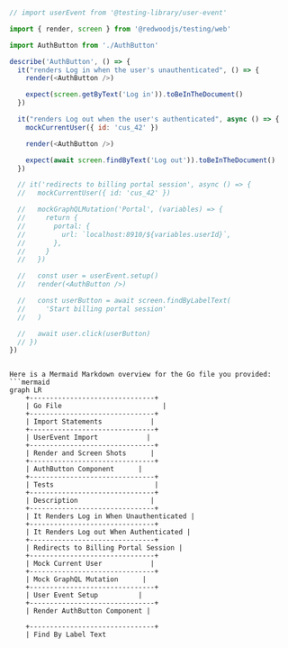 ```js

// import userEvent from '@testing-library/user-event'

import { render, screen } from '@redwoodjs/testing/web'

import AuthButton from './AuthButton'

describe('AuthButton', () => {
  it("renders Log in when the user's unauthenticated", () => {
    render(<AuthButton />)

    expect(screen.getByText('Log in')).toBeInTheDocument()
  })

  it("renders Log out when the user's authenticated", async () => {
    mockCurrentUser({ id: 'cus_42' })

    render(<AuthButton />)

    expect(await screen.findByText('Log out')).toBeInTheDocument()
  })

  // it('redirects to billing portal session', async () => {
  //   mockCurrentUser({ id: 'cus_42' })

  //   mockGraphQLMutation('Portal', (variables) => {
  //     return {
  //       portal: {
  //         url: `localhost:8910/${variables.userId}`,
  //       },
  //     }
  //   })

  //   const user = userEvent.setup()
  //   render(<AuthButton />)

  //   const userButton = await screen.findByLabelText(
  //     'Start billing portal session'
  //   )

  //   await user.click(userButton)
  // })
})


```

```mermaid

Here is a Mermaid Markdown overview for the Go file you provided:
```mermaid
graph LR
    +-------------------------------+
    | Go File                         |
    +-------------------------------+
    | Import Statements            |
    +-------------------------------+
    | UserEvent Import            |
    +-------------------------------+
    | Render and Screen Shots      |
    +-------------------------------+
    | AuthButton Component      |
    +-------------------------------+
    | Tests                         |
    +-------------------------------+
    | Description                  |
    +-------------------------------+
    | It Renders Log in When Unauthenticated |
    +-------------------------------+
    | It Renders Log out When Authenticated |
    +-------------------------------+
    | Redirects to Billing Portal Session |
    +-------------------------------+
    | Mock Current User            |
    +-------------------------------+
    | Mock GraphQL Mutation      |
    +-------------------------------+
    | User Event Setup          |
    +-------------------------------+
    | Render AuthButton Component |

    +-------------------------------+
    | Find By Label Text

```
